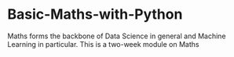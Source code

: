 # Basic-Maths-with-Python
Maths forms the backbone of Data Science in general and Machine Learning in particular. This is a two-week module on Maths
